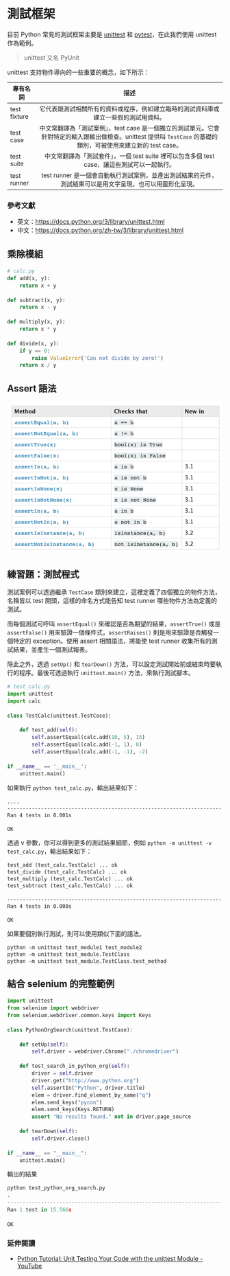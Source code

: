 # 測試框架

目前 Python 常見的測試框架主要是 [unittest](http://pyunit.sourceforge.net/pyunit.html) 和 [pytest](http://pytest.org/en/latest/)，在此我們使用 unittest 作為範例。

> unittest 又名 PyUnit

unittest 支持物件導向的一些重要的概念，如下所示：

| 專有名詞     |                                                                               描述                                                                                |
| ------------ | :---------------------------------------------------------------------------------------------------------------------------------------------------------------: |
| test fixture |                                       它代表跟測試相關所有的資料或程序，例如建立臨時的測試資料庫或建立一些假的測試用資料。                                        |
| test case    | 中文常翻譯為「測試案例」，test case 是一個獨立的測試單元。它會針對特定的輸入跟輸出做檢查。unittest 提供叫 `TestCase` 的基礎的類別，可被使用來建立新的 test case。 |
| test suite   |                                   中文常翻譯為「測試套件」，一個 test suite 裡可以包含多個 test case，讓這些測試可以一起執行。                                    |
| test runner  |                            test runner 是一個會自動執行測試案例，並產出測試結果的元件，測試結果可以是用文字呈現，也可以用圖形化呈現。                             |

### 參考文獻

- 英文：<https://docs.python.org/3/library/unittest.html>
- 中文：<https://docs.python.org/zh-tw/3/library/unittest.html>

## 乘除模組

```py
# calc.py
def add(x, y):
    return x + y

def subtract(x, y):
    return x - y

def multiply(x, y):
    return x * y

def divide(x, y):
    if y == 0:
        raise ValueError('Can not divide by zero!')
    return x / y
```

## Assert 語法

![](assets/assert.png)

## 練習題：測試程式

測試案例可以透過繼承 `TestCase` 類別來建立，這裡定義了四個獨立的物件方法，名稱皆以 test 開頭，這樣的命名方式能告知 test runner 哪些物件方法為定義的測試。

而每個測試可呼叫 `assertEqual()` 來確認是否為期望的結果，`assertTrue()` 或是 `assertFalse()` 用來驗證一個條件式，`assertRaises()` 則是用來驗證是否觸發一個特定的 exception。使用 assert 相關語法，將能使 test runner 收集所有的測試結果，並產生一個測試報表。

除此之外，透過 `setUp()` 和 `tearDown()` 方法，可以設定測試開始前或結束時要執行的程序。最後可透過執行 `unittest.main()` 方法，來執行測試腳本。

```py
# test_calc.py
import unittest
import calc

class TestCalc(unittest.TestCase):

    def test_add(self):
        self.assertEqual(calc.add(10, 5), 15)
        self.assertEqual(calc.add(-1, 1), 0)
        self.assertEqual(calc.add(-1, -1), -2)

if __name__ == '__main__':
    unittest.main()
```

如果執行 `python test_calc.py`，輸出結果如下：

```
....
----------------------------------------------------------------------
Ran 4 tests in 0.001s

OK
```

透過 v 參數，你可以得到更多的測試結果細節，例如 `python -m unittest -v test_calc.py`，輸出結果如下：

```
test_add (test_calc.TestCalc) ... ok
test_divide (test_calc.TestCalc) ... ok
test_multiply (test_calc.TestCalc) ... ok
test_subtract (test_calc.TestCalc) ... ok

----------------------------------------------------------------------
Ran 4 tests in 0.000s

OK
```

如果要個別執行測試，則可以使用類似下面的語法。

```
python -m unittest test_module1 test_module2
python -m unittest test_module.TestClass
python -m unittest test_module.TestClass.test_method
```

## 結合 selenium 的完整範例

```python
import unittest
from selenium import webdriver
from selenium.webdriver.common.keys import Keys

class PythonOrgSearch(unittest.TestCase):

    def setUp(self):
        self.driver = webdriver.Chrome("./chromedriver")

    def test_search_in_python_org(self):
        driver = self.driver
        driver.get("http://www.python.org")
        self.assertIn("Python", driver.title)
        elem = driver.find_element_by_name("q")
        elem.send_keys("pycon")
        elem.send_keys(Keys.RETURN)
        assert "No results found." not in driver.page_source

    def tearDown(self):
        self.driver.close()

if __name__ == "__main__":
    unittest.main()
```

輸出的結果

```python
python test_python_org_search.py
.
----------------------------------------------------------------------
Ran 1 test in 15.566s

OK
```

### 延伸閱讀

- [Python Tutorial: Unit Testing Your Code with the unittest Module - YouTube](https://www.youtube.com/watch?v=6tNS--WetLI)

